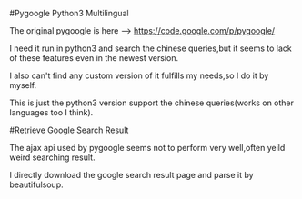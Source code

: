 #Pygoogle Python3 Multilingual

The original pygoogle is here --> https://code.google.com/p/pygoogle/

I need it run in python3 and search the chinese queries,but it seems to lack of these features even in the newest version.

I also can't find any custom version of it fulfills my needs,so I do it by myself.

This is just the python3 version support the chinese queries(works on other languages too I think).

#Retrieve Google Search Result

The ajax api used by pygoogle seems not to perform very well,often yeild weird searching result.

I directly download the google search result page and parse it by beautifulsoup.
